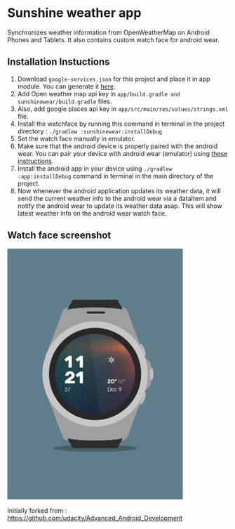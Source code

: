 # Sunshine weather app
Synchronizes weather information from OpenWeatherMap on Android Phones and Tablets. It also contains custom watch face for android wear.

## Installation Instuctions
1. Download `google-services.json` for this project and place it in app module. You can generate it [here](https://support.google.com/firebase/answer/7015592).
2. Add Open weather map api key in `app/build.gradle and sunshinewear/build.gradle` files.
3. Also, add google places api key in `app/src/main/res/values/strings.xml` file.
4. Install the watchface by running this command in terminal in the project directory : `./gradlew :sunshinewear:installDebug`
5. Set the watch face manually in emulator.
6. Make sure that the android device is properly paired with the android wear. You can pair your device with android wear (emulator) using [these instructions](https://developer.android.com/training/wearables/apps/creating.html#SetupEmulator).
7. Install the android app in your device using `./gradlew :app:installDebug` command in terminal in the main directory of the project.
8. Now whenever the android application updates its weather data, it will send the current weather info to the android wear via a dataItem and notify the android wear to update its weather data asap. This will show latest weather info on the android wear watch face.

## Watch face screenshot
<img src="https://github.com/crazyhitty/sunshine/blob/master/screenshots/sunsine_watch_face.png" alt="alt text" width="400">

Initially forked from : https://github.com/udacity/Advanced_Android_Development
